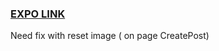 

### [EXPO LINK](https://exp.host/@freenikita/react-native-photos-note)



Need fix with reset image ( on page CreatePost)
